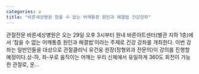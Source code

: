 ```yaml
---
categories: a
title: "바른세상병원 참을 수 없는 어깨통증 원인과 해결법 건강강좌"
---
```

 관절전문 바른세상병원은 오는 29일 오후 3시부터 원내 바른아트센터(별관 지하 1층)에서 ‘참을 수 없는 어깨통증 원인과 해결법’이라는 주제로 건강 강좌를 개최한다. 이번 강좌는 일반인들을 대상으로 관절클리닉 유건웅 원장(정형외과 전문의)이 강의를 진행할 예정이다.상-하, 좌-우로 움직이는 어깨는 우리 신체에서 유일하게 360도 회전이 가능한 관절로, 운...
